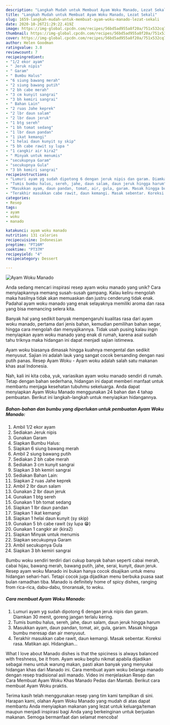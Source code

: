 ```yaml
---
description: "Langkah Mudah untuk Membuat Ayam Woku Manado, Lezat Sekali"
title: "Langkah Mudah untuk Membuat Ayam Woku Manado, Lezat Sekali"
slug: 1659-langkah-mudah-untuk-membuat-ayam-woku-manado-lezat-sekali
date: 2020-10-26T21:29:22.419Z
image: https://img-global.cpcdn.com/recipes/56bd5ad955a8f20a/751x532cq70/ayam-woku-manado-foto-resep-utama.jpg
thumbnail: https://img-global.cpcdn.com/recipes/56bd5ad955a8f20a/751x532cq70/ayam-woku-manado-foto-resep-utama.jpg
cover: https://img-global.cpcdn.com/recipes/56bd5ad955a8f20a/751x532cq70/ayam-woku-manado-foto-resep-utama.jpg
author: Helen Goodman
ratingvalue: 3.8
reviewcount: 7
recipeingredient:
- "1/2 ekor ayam"
- " Jeruk nipis"
- " Garam"
- " Bumbu Halus"
- "6 siung bawang merah"
- "2 siung bawang putih"
- "2 bh cabe merah"
- "3 cm kunyit sangrai"
- "3 bh kemiri sangrai"
- " Bahan Lain"
- "2 ruas Jahe keprek"
- "2 lbr daun salam"
- "2 lbr daun jeruk"
- "1 btg sereh"
- "1 bh tomat sedang"
- "1 lbr daun pandan"
- "1 ikat kemangi"
- "1 helai daun kunyit sy skip"
- "5 bh cabe rawit sy lupa "
- "1 cangkir air kira2"
- " Minyak untuk menumis"
- "secukupnya Garam"
- "secukupnya Gula"
- "3 bh kemiri sangrai"
recipeinstructions:
- "Lumuri ayam yg sudah dipotong 6 dengan jeruk nipis dan garam. Diamkan 30 menit, goreng jangan terlalu kering."
- "Tumis bumbu halus, sereh, jahe, daun salam, daun jeruk hingga harum"
- "Masukkan ayam, daun pandan, tomat, air, gula, garam. Masak hingga bumbu meresap dan air menyusut."
- "Terakhir masukkan cabe rawit, daun kemangi. Masak sebentar. Koreksi rasa. Matikan api. Hidangkan..."
categories:
- Resep
tags:
- ayam
- woku
- manado

katakunci: ayam woku manado 
nutrition: 131 calories
recipecuisine: Indonesian
preptime: "PT16M"
cooktime: "PT37M"
recipeyield: "4"
recipecategory: Dessert

---
```



![Ayam Woku Manado](https://img-global.cpcdn.com/recipes/56bd5ad955a8f20a/751x532cq70/ayam-woku-manado-foto-resep-utama.jpg)

Anda sedang mencari inspirasi resep ayam woku manado yang unik? Cara menyiapkannya memang susah-susah gampang. Kalau keliru mengolah maka hasilnya tidak akan memuaskan dan justru cenderung tidak enak. Padahal ayam woku manado yang enak selayaknya memiliki aroma dan rasa yang bisa memancing selera kita.

Banyak hal yang sedikit banyak mempengaruhi kualitas rasa dari ayam woku manado, pertama dari jenis bahan, kemudian pemilihan bahan segar, hingga cara mengolah dan menyajikannya. Tidak usah pusing kalau ingin menyiapkan ayam woku manado yang enak di rumah, karena asal sudah tahu triknya maka hidangan ini dapat menjadi sajian istimewa.

Ayam woku biasanya dimasak hingga kuahnya mengental dan sedikit menyusut. Sajian ini adalah lauk yang sangat cocok bersanding dengan nasi putih panas. Resep Ayam Woku - Ayam woku adalah salah satu makanan khas asal Indonesia.


Nah, kali ini kita coba, yuk, variasikan ayam woku manado sendiri di rumah. Tetap dengan bahan sederhana, hidangan ini dapat memberi manfaat untuk membantu menjaga kesehatan tubuhmu sekeluarga. Anda dapat menyiapkan Ayam Woku Manado menggunakan 24 bahan dan 4 tahap pembuatan. Berikut ini langkah-langkah untuk menyiapkan hidangannya.

<!--inarticleads1-->

##### Bahan-bahan dan bumbu yang diperlukan untuk pembuatan Ayam Woku Manado:

1. Ambil 1/2 ekor ayam
1. Sediakan  Jeruk nipis
1. Gunakan  Garam
1. Siapkan  Bumbu Halus:
1. Siapkan 6 siung bawang merah
1. Ambil 2 siung bawang putih
1. Sediakan 2 bh cabe merah
1. Sediakan 3 cm kunyit sangrai
1. Siapkan 3 bh kemiri sangrai
1. Sediakan  Bahan Lain:
1. Siapkan 2 ruas Jahe keprek
1. Ambil 2 lbr daun salam
1. Gunakan 2 lbr daun jeruk
1. Gunakan 1 btg sereh
1. Gunakan 1 bh tomat sedang
1. Siapkan 1 lbr daun pandan
1. Siapkan 1 ikat kemangi
1. Siapkan 1 helai daun kunyit (sy skip)
1. Gunakan 5 bh cabe rawit (sy lupa 😁)
1. Gunakan 1 cangkir air (kira2)
1. Siapkan  Minyak untuk menumis
1. Siapkan secukupnya Garam
1. Ambil secukupnya Gula
1. Siapkan 3 bh kemiri sangrai


Bumbu woku sendiri terdiri dari cukup banyak bahan seperti cabai merah, cabai hijau, bawang merah, bawang putih, jahe, serai, kunyit, daun jeruk. Resep ayam woku Manado ini bukan hanya cocok disajikan untuk menu hidangan sehari-hari. Tetapi cocok juga dijadikan menu berbuka puasa saat bulan ramadhan tiba. Manado is definitely home of spicy dishes, ranging from rica-rica, dabu-dabu, tinoransak, to woku. 

<!--inarticleads2-->

##### Cara membuat Ayam Woku Manado:

1. Lumuri ayam yg sudah dipotong 6 dengan jeruk nipis dan garam. Diamkan 30 menit, goreng jangan terlalu kering.
1. Tumis bumbu halus, sereh, jahe, daun salam, daun jeruk hingga harum
1. Masukkan ayam, daun pandan, tomat, air, gula, garam. Masak hingga bumbu meresap dan air menyusut.
1. Terakhir masukkan cabe rawit, daun kemangi. Masak sebentar. Koreksi rasa. Matikan api. Hidangkan...


What I love about Manado dishes is that the spiciness is always balanced with freshness, be it from. Ayam woku begitu nikmat apabila dijadikan sebagai menu untuk warung makan, pasti akan banyak yang menyukai hidangan khas dari Manado ini. Cara membuat ayam woku belanga manado dengan resep tradisional asli manado. Video ini menjelaskan Resep dan Cara Membuat Ayam Woku Khas Manado Pedas dan Mantab. Berikut cara membuat Ayam Woku praktis. 

Terima kasih telah menggunakan resep yang tim kami tampilkan di sini. Harapan kami, olahan Ayam Woku Manado yang mudah di atas dapat membantu Anda menyiapkan makanan yang lezat untuk keluarga/teman maupun menjadi inspirasi bagi Anda yang berkeinginan untuk berjualan makanan. Semoga bermanfaat dan selamat mencoba!
